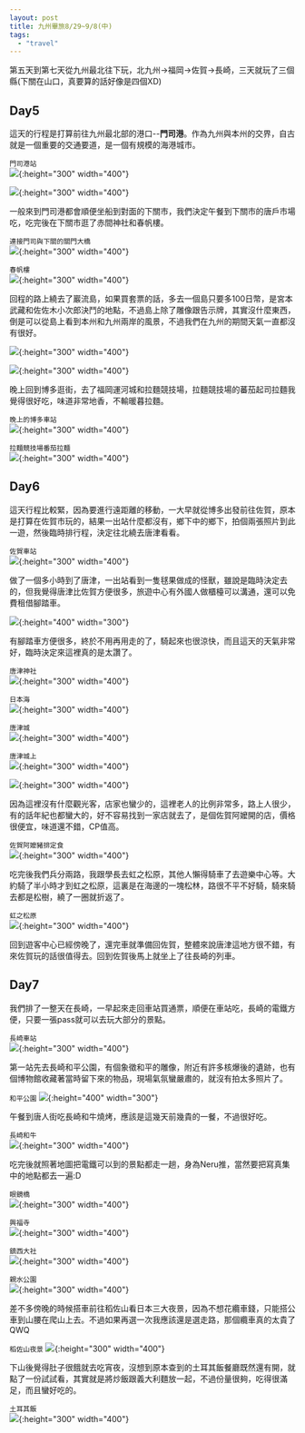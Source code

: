 ```yaml
---
layout: post
title: 九州畢旅8/29~9/8(中)
tags: 
  - "travel"
---
```

第五天到第七天從九州最北往下玩，北九州->福岡->佐賀->長崎，三天就玩了三個縣(下關在山口，真要算的話好像是四個XD)  

## Day5
這天的行程是打算前往九州最北部的港口--**門司港**。作為九州與本州的交界，自古就是一個重要的交通要道，是一個有規模的海港城市。  

`門司港站`  
![](https://i.imgur.com/zNsWIcd.jpg){:height="300" width="400"}   

![](https://i.imgur.com/aTKIWJV.jpg){:height="300" width="400"}  

一般來到門司港都會順便坐船到對面的下關市，我們決定午餐到下關市的唐戶市場吃，吃完後在下關市逛了赤間神社和春帆樓。  

`連接門司與下關的關門大橋`  
![](https://i.imgur.com/heyfMHi.jpg){:height="300" width="400"}  

`春帆樓`  
![](https://i.imgur.com/8Ccw1qb.jpg){:height="300" width="400"}  

回程的路上繞去了巖流島，如果買套票的話，多去一個島只要多100日幣，是宮本武藏和佐佐木小次郎決鬥的地點，不過島上除了雕像跟告示牌，其實沒什麼東西，倒是可以從島上看到本州和九州兩岸的風景，不過我們在九州的期間天氣一直都沒有很好。  

![](https://i.imgur.com/xg0wjnK.jpg){:height="300" width="400"}  

![](https://i.imgur.com/TuavPBx.jpg){:height="300" width="400"}  

晚上回到博多逛街，去了福岡運河城和拉麵競技場，拉麵競技場的蕃茄起司拉麵我覺得很好吃，味道非常地香，不輸暖暮拉麵。  

`晚上的博多車站`  
![](https://i.imgur.com/kHUw8qV.jpg){:height="300" width="400"}  

`拉麵競技場番茄拉麵`  
![](https://i.imgur.com/uW1g9Fx.jpg){:height="300" width="400"}  


## Day6
這天行程比較緊，因為要進行遠距離的移動，一大早就從博多出發前往佐賀，原本是打算在佐賀市玩的，結果一出站什麼都沒有，鄉下中的鄉下，拍個兩張照片到此一遊，然後臨時排行程，決定往北繞去唐津看看。  

`佐賀車站`  
![](https://i.imgur.com/k6cMxsG.jpg){:height="300" width="400"}  

做了一個多小時到了唐津，一出站看到一隻毬果做成的怪獸，雖說是臨時決定去的，但我覺得唐津比佐賀方便很多，旅遊中心有外國人做櫃檯可以溝通，還可以免費租借腳踏車。  

![](https://i.imgur.com/gWNhiuo.jpg){:height="400" width="300"}  

有腳踏車方便很多，終於不用再用走的了，騎起來也很涼快，而且這天的天氣非常好，臨時決定來這裡真的是太讚了。  

`唐津神社`  
![](https://i.imgur.com/MMBkXRZ.jpg){:height="300" width="400"}  

`日本海`  
![](https://i.imgur.com/gwAGMiN.jpg){:height="300" width="400"}  

`唐津城`  
![](https://i.imgur.com/vOg7j4P.jpg){:height="300" width="400"}  

`唐津城上`  
![](https://i.imgur.com/Aopkvq3.jpg){:height="300" width="400"}  

![](https://i.imgur.com/61zot0w.jpg){:height="300" width="400"}  

因為這裡沒有什麼觀光客，店家也蠻少的，這裡老人的比例非常多，路上人很少，有的話年紀也都蠻大的，好不容易找到一家店就去了，是個佐賀阿嬤開的店，價格很便宜，味道還不錯，CP值高。  

`佐賀阿嬤豬排定食`  
![](https://i.imgur.com/FvciO4Y.jpg){:height="300" width="400"}  

吃完後我們兵分兩路，我跟學長去虹之松原，其他人懶得騎車了去遊樂中心等。大約騎了半小時才到虹之松原，這裏是在海邊的一塊松林，路很不平不好騎，騎來騎去都是松樹，繞了一圈就折返了。  

`虹之松原`  
![](https://i.imgur.com/3POtTFt.jpg){:height="300" width="400"}  

回到遊客中心已經傍晚了，還完車就準備回佐賀，整體來說唐津這地方很不錯，有來佐賀玩的話很值得去。回到佐賀後馬上就坐上了往長崎的列車。  

## Day7
我們排了一整天在長崎，一早起來走回車站買通票，順便在車站吃，長崎的電鐵方便，只要一張pass就可以去玩大部分的景點。  

`長崎車站`  
![](https://i.imgur.com/Szw6icU.jpg){:height="300" width="400"}  

第一站先去長崎和平公園，有個象徵和平的雕像，附近有許多核爆後的遺跡，也有個博物館收藏著當時留下來的物品，現場氣氛蠻嚴肅的，就沒有拍太多照片了。  

`和平公園`
![](https://i.imgur.com/NIuPaVc.jpg){:height="400" width="300"}  

午餐到唐人街吃長崎和牛燒烤，應該是這幾天前幾貴的一餐，不過很好吃。  

`長崎和牛`  
![](https://i.imgur.com/pWnyyJl.jpg){:height="300" width="400"}  

吃完後就照著地圖把電鐵可以到的景點都走一趟，身為Neru推，當然要把寫真集中的地點都去一遍:D  

`眼鏡橋`  
![](https://i.imgur.com/wpEas97.jpg){:height="300" width="400"}  

`興福寺`  
![](https://i.imgur.com/sX17FgU.jpg){:height="300" width="400"}  

`鎮西大社`  
![](https://i.imgur.com/FazL4ie.jpg){:height="300" width="400"}  

`親水公園`  
![](https://i.imgur.com/8XEG1At.jpg){:height="300" width="400"}  

差不多傍晚的時候搭車前往稻佐山看日本三大夜景，因為不想花纜車錢，只能搭公車到山腰在爬山上去。不過如果再選一次我應該還是選走路，那個纜車真的太貴了QWQ  

`稻佐山夜景`
![](https://i.imgur.com/KKTdNEK.jpg){:height="300" width="400"}  

下山後覺得肚子很餓就去吃宵夜，沒想到原本查到的土耳其飯餐廳既然還有開，就點了一份試試看，其實就是將炒飯跟義大利麵放一起，不過份量很夠，吃得很滿足，而且蠻好吃的。  

`土耳其飯`  
![](https://i.imgur.com/YmoNW4E.jpg){:height="300" width="400"}  
